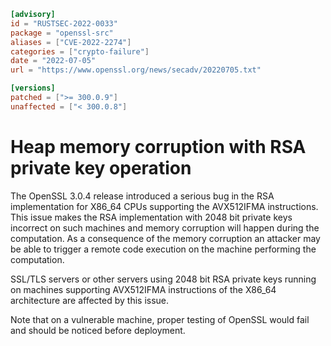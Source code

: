 ```toml
[advisory]
id = "RUSTSEC-2022-0033"
package = "openssl-src"
aliases = ["CVE-2022-2274"]
categories = ["crypto-failure"]
date = "2022-07-05"
url = "https://www.openssl.org/news/secadv/20220705.txt"

[versions]
patched = [">= 300.0.9"]
unaffected = ["< 300.0.8"]
```

# Heap memory corruption with RSA private key operation

The OpenSSL 3.0.4 release introduced a serious bug in the RSA
implementation for X86_64 CPUs supporting the AVX512IFMA instructions.
This issue makes the RSA implementation with 2048 bit private keys
incorrect on such machines and memory corruption will happen during
the computation. As a consequence of the memory corruption an attacker
may be able to trigger a remote code execution on the machine performing
the computation.

SSL/TLS servers or other servers using 2048 bit RSA private keys running
on machines supporting AVX512IFMA instructions of the X86_64 architecture
are affected by this issue.

Note that on a vulnerable machine, proper testing of OpenSSL would fail and
should be noticed before deployment.
